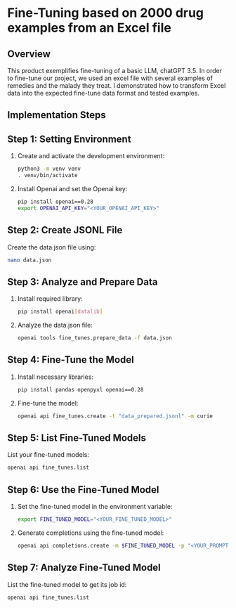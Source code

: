# Fine-Tuning based on 2000 drug examples from an Excel file
## Overview
This product exemplifies fine-tuning of a basic LLM, chatGPT 3.5. In order to fine-tune our project, we used an excel file with several examples of remedies and the malady they treat.
I demonstrated how to transform Excel data into the expected fine-tune data format and tested examples.

## Implementation Steps
## Step 1: Setting Environment

1. Create and activate the development environment:
   ```bash
   python3 -m venv venv
   . venv/bin/activate
   ```

2. Install Openai and set the Openai key:
   ```bash
   pip install openai==0.28
   export OPENAI_API_KEY="<YOUR_OPENAI_API_KEY>"
   ```

## Step 2: Create JSONL File

Create the data.json file using:
   ```bash
   nano data.json
   ```

## Step 3: Analyze and Prepare Data

1. Install required library:
   ```bash
   pip install openai[datalib]
   ```

2. Analyze the data.json file:
   ```bash
   openai tools fine_tunes.prepare_data -f data.json
   ```

## Step 4: Fine-Tune the Model

1. Install necessary libraries:
   ```bash
   pip install pandas openpyxl openai==0.28
   ```

2. Fine-tune the model:
   ```bash
   openai api fine_tunes.create -t "data_prepared.jsonl" -m curie
   ```

## Step 5: List Fine-Tuned Models

List your fine-tuned models:
   ```bash
   openai api fine_tunes.list
   ```

## Step 6: Use the Fine-Tuned Model

1. Set the fine-tuned model in the environment variable:
   ```bash
   export FINE_TUNED_MODEL="<YOUR_FINE_TUNED_MODEL>"
   ```

2. Generate completions using the fine-tuned model:
   ```bash
   openai api completions.create -m $FINE_TUNED_MODEL -p "<YOUR_PROMPT>"
   ```

## Step 7: Analyze Fine-Tuned Model

List the fine-tuned model to get its job id:
   ```bash
   openai api fine_tunes.list
   ```
```

